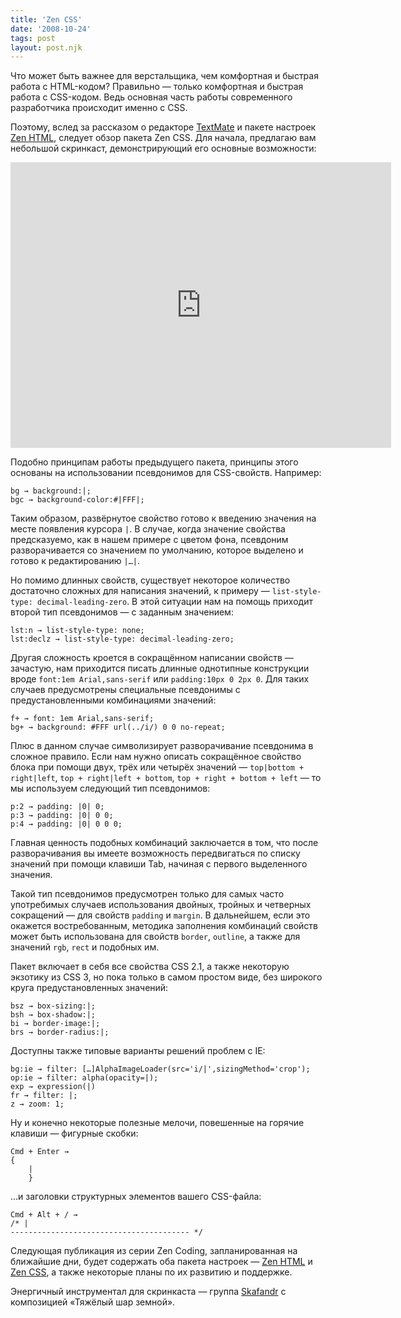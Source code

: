 ```yaml
---
title: 'Zen CSS'
date: '2008-10-24'
tags: post
layout: post.njk
---
```


Что может быть важнее для верстальщика, чем комфортная и быстрая работа с HTML-кодом? Правильно — только комфортная и быстрая работа с CSS-кодом. Ведь основная часть работы современного разработчика происходит именно с CSS.

Поэтому, вслед за рассказом о редакторе [TextMate](http://macromates.com/) и пакете настроек [Zen HTML](/2008/08/zen-html/), следует обзор пакета Zen CSS. Для начала, предлагаю вам небольшой скринкаст, демонстрирующий его основные возможности:

<iframe src="https://player.vimeo.com/video/17588946?title=0&amp;byline=0&amp;portrait=0&amp;color=188418" width="609" height="457" frameborder="0" class="video-player"></iframe>

Подобно принципам работы предыдущего пакета, принципы этого основаны на использовании псевдонимов для CSS-свойств. Например:

    bg → background:|;
    bgc → background-color:#|FFF|;

Таким образом, развёрнутое свойство готово к введению значения на месте появления курсора `|`. В случае, когда значение свойства предсказуемо, как в нашем примере с цветом фона, псевдоним разворачивается со значением по умолчанию, которое выделено и готово к редактированию `|…|`.

Но помимо длинных свойств, существует некоторое количество достаточно сложных для написания значений, к примеру — `list-style-type: decimal-leading-zero`. В этой ситуации нам на помощь приходит второй тип псевдонимов — с заданным значением:

    lst:n → list-style-type: none;
    lst:declz → list-style-type: decimal-leading-zero;

Другая сложность кроется в сокращённом написании свойств — зачастую, нам приходится писать длинные однотипные конструкции вроде `font:1em Arial,sans-serif` или `padding:10px 0 2px 0`. Для таких случаев предусмотрены специальные псевдонимы с предустановленными комбинациями значений:

    f+ → font: 1em Arial,sans-serif;
    bg+ → background: #FFF url(../i/) 0 0 no-repeat;

Плюс в данном случае символизирует разворачивание псевдонима в сложное правило. Если нам нужно описать сокращённое свойство блока при помощи двух, трёх или четырёх значений — `top|bottom + right|left`, `top + right|left + bottom`, `top + right + bottom + left` — то мы используем следующий тип псевдонимов:

    p:2 → padding: |0| 0;
    p:3 → padding: |0| 0 0;
    p:4 → padding: |0| 0 0 0;

Главная ценность подобных комбинаций заключается в том, что после разворачивания вы имеете возможность передвигаться по списку значений при помощи клавиши Tab, начиная с первого выделенного значения.

Такой тип псевдонимов предусмотрен только для самых часто употребимых случаев использования двойных, тройных и четверных сокращений — для свойств `padding` и `margin`. В дальнейшем, если это окажется востребованным, методика заполнения комбинаций свойств может быть использована для свойств `border`, `outline`, а также для значений `rgb`, `rect` и подобных им.

Пакет включает в себя все свойства CSS 2.1, а также некоторую экзотику из CSS 3, но пока только в самом простом виде, без широкого круга предустановленных значений:

    bsz → box-sizing:|;
    bsh → box-shadow:|;
    bi → border-image:|;
    brs → border-radius:|;

Доступны также типовые варианты решений проблем с IE:

    bg:ie → filter: […]AlphaImageLoader(src='i/|',sizingMethod='crop');
    op:ie → filter: alpha(opacity=|);
    exp → expression(|)
    fr → filter: |;
    z → zoom: 1;

Ну и конечно некоторые полезные мелочи, повешенные на горячие клавиши — фигурные скобки:

    Cmd + Enter →
    {
        |
        }

…и заголовки структурных элементов вашего CSS-файла:

    Cmd + Alt + / →
    /* |
    ---------------------------------------- */

Следующая публикация из серии Zen Coding, запланированная на ближайшие дни, будет содержать оба пакета настроек — [Zen HTML](/2008/08/zen-html/) и [Zen CSS](index.html), а также некоторые планы по их развитию и поддержке.

Энергичный инструментал для скринкаста — группа [Skafandr](http://www.lastfm.ru/music/Skafandr) с композицией «Тяжёлый шар земной».
